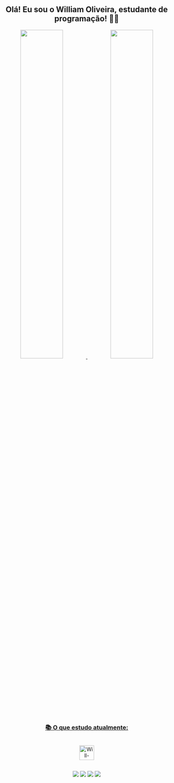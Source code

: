<div align="center"><h2> Olá! Eu sou o William Oliveira, estudante de programação! 🧙‍♂️  </h2></div>
<div align="center">
  <a href="https://github.com/pWillOliveira">
  <img width="48%" src="https://github-readme-stats.vercel.app/api?username=pwilloliveira&show_icons=true&theme=tokyonight&include_all_commits=true&count_private=true"/>
  <img width="48%" src="https://github-readme-stats.vercel.app/api/top-langs/?username=pwilloliveira&layout=compact&langs_count=7&theme=tokyonight"/>  
</div>
<div align="center">
  <h3>📚 O que estudo atualmente:</h3> 

<div style="display: inline_block"><br>
  <img align="center" alt="Will-Java" height="40" width="40" src="https://cdn.jsdelivr.net/gh/devicons/devicon/icons/java/java-original-wordmark.svg">
</div>

  ##
  
<div>
  <a href="https://www.linkedin.com/in/pwilloliveira/" target="_blank"><img src="https://img.shields.io/badge/-LinkedIn-%230077B5?style=for-the-badge&logo=linkedin&logoColor=white" target="_blank"></a> 
  <a href="https://www.instagram.com/willzinoliveira/" target="_blank"><img src="https://img.shields.io/badge/-Instagram-%23E4405F?style=for-the-badge&logo=instagram&logoColor=white" target="_blank"></a>
 	<a href="https://www.twitch.tv/willzinoliveira" target="_blank"><img src="https://img.shields.io/badge/Twitch-9146FF?style=for-the-badge&logo=twitch&logoColor=white" target="_blank"></a> 
  <a href = "mailto:poliveira.william@gmail.com"><img src="https://img.shields.io/badge/-Gmail-%23333?style=for-the-badge&logo=gmail&logoColor=white" target="_blank"></a>
</div>
